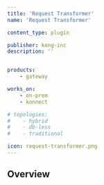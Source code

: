 ```yaml
---
title: 'Request Transformer'
name: 'Request Transformer'

content_type: plugin

publisher: kong-inc
description: ''


products:
    - gateway

works_on:
    - on-prem
    - konnect

# topologies:
#    - hybrid
#    - db-less
#    - traditional

icon: request-transformer.png
---
```


## Overview
